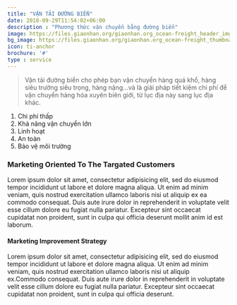 ```yaml
---
title: "VẬN TẢI ĐƯỜNG BIỂN"
date: 2018-09-29T11:54:02+06:00
description : "Phương thức vận chuyển bằng đường biển"
image: https://files.giaonhan.org/giaonhan.org_ocean-freight_header_img.webp
bg_image: https://files.giaonhan.org/giaonhan.org_ocean-freight_thumbnail.webp
icon: ti-anchor
brochure: '#'
type : service
---
```


>Vận tải đường biển cho phép bạn vận chuyển hàng quá khổ, hàng siêu trường siêu trọng, hàng nặng...và là giải pháp tiết kiệm chi phí để vận chuyển hàng hóa xuyên biên giới, từ lục địa này sang lục địa khác.

1. Chi phí thấp
2. Khả năng vận chuyển lớn
3. Linh hoạt
4. An toàn
5. Bảo vệ môi trường

### Marketing Oriented To The Targated Customers

Lorem ipsum dolor sit amet, consectetur adipisicing elit, sed do eiusmod tempor incididunt ut labore et dolore magna aliqua. Ut enim ad minim veniam, quis nostrud exercitation ullamco laboris nisi ut aliquip ex ea commodo consequat. Duis aute irure dolor in reprehenderit in voluptate velit esse cillum dolore eu fugiat nulla pariatur. Excepteur sint occaecat cupidatat non proident, sunt in culpa qui officia deserunt mollit anim id est laborum.

#### Marketing Improvement Strategy
Lorem ipsum dolor sit amet, consectetur adipisicing elit, sed do eiusmod tempor incididunt ut labore et dolore magna aliqua. Ut enim ad minim veniam, quis nostrud exercitation ullamco laboris nisi ut aliquip ex.Commodo consequat. Duis aute irure dolor in reprehenderit in voluptate velit esse cillum dolore eu fugiat nulla pariatur. Excepteur sint occaecat cupidatat non proident, sunt in culpa qui officia deserunt.

